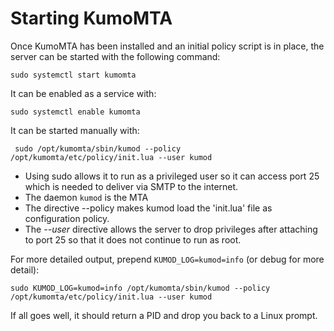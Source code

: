 # Starting KumoMTA

Once KumoMTA has been installed and an initial policy script is in place, the server can be started with the following command:

```console
sudo systemctl start kumomta
```

It can be enabled as a service with:

```console
sudo systemctl enable kumomta
```

It can be started manually with:

```console
 sudo /opt/kumomta/sbin/kumod --policy /opt/kumomta/etc/policy/init.lua --user kumod
```

* Using sudo allows it to run as a privileged user so it can access port 25 which is needed to deliver via SMTP to the internet.
* The daemon `kumod` is the MTA
* The directive --policy makes kumod load the 'init.lua' file as configuration policy.
* The *--user* directive allows the server to drop privileges after attaching to port 25 so that it does not continue to run as root.

For more detailed output, prepend ```KUMOD_LOG=kumod=info``` (or debug for more detail):

```console
sudo KUMOD_LOG=kumod=info /opt/kumomta/sbin/kumod --policy /opt/kumomta/etc/policy/init.lua --user kumod
```

If all goes well, it should return a PID and drop you back to a Linux prompt.